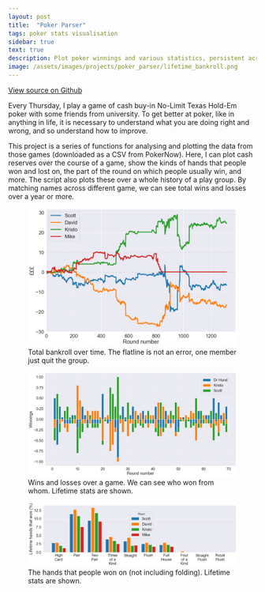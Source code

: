 ```yaml
---
layout: post
title:  "Poker Parser"
tags: poker stats visualisation
sidebar: true
text: true
description: Plot poker winnings and various statistics, persistent across multiple sessions. 
image: /assets/images/projects/poker_parser/lifetime_bankroll.png
---
```

<a href="https://github.com/ScottVinay/Poker-Parser">View source on Github</a>


Every Thursday, I play a game of cash buy-in No-Limit Texas Hold-Em poker with some friends from university. To get better at poker, like in anything in life, it is necessary to understand what you are doing right and wrong, and so understand how to improve.

This project is a series of functions for analysing and plotting the data from those games (downloaded as a CSV from PokerNow). Here, I can plot cash reserves over the course of a game, show the kinds of hands that people won and lost on, the part of the round on which people usually win, and more. The script also plots these over a whole history of a play group. By matching names across different game, we can see total wins and losses over a year or more.

<figure>
<img src="/assets/images/projects/poker_parser/lifetime_bankroll.png" />
<figcaption>Total bankroll over time. The flatline is not an error, one member just quit the group.</figcaption>
</figure>

<figure>
<img src="/assets/images/projects/poker_parser/winnings.png" />
<figcaption>Wins and losses over a game. We can see who won from whom. Lifetime stats are shown.</figcaption>
</figure>

<figure>
<img src="/assets/images/projects/poker_parser/showdown_nofold.png" />
<figcaption>The hands that people won on (not including folding). Lifetime stats are shown.</figcaption>
</figure>
